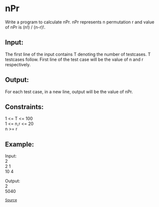 <h1>nPr</h1>

<p>Write a program to calculate nPr. nPr represents n permutation r and value of nPr is (n!) / (n-r)!.</p>

<h2>Input:</h2> 
<p>The first line of the input contains T denoting the number of testcases. T testcases follow. First line of the test case will be the value of n and r respectively.</p>

<h2>Output:</h2>
<p>For each test case, in a new line, output will be the value of nPr.</p>

<h2>Constraints:</h2>
<p>1 <= T <= 100<br>
1 <= n,r <= 20<br>
n >= r</p>

<h2>Example:</h2>
<p>Input:<br>
2<br>
2 1<br>
10 4</p>
<p>Output:<br>
2<br>
5040</p>

<small><a href="https://practice.geeksforgeeks.org/problems/npr/0">Source</a></small>